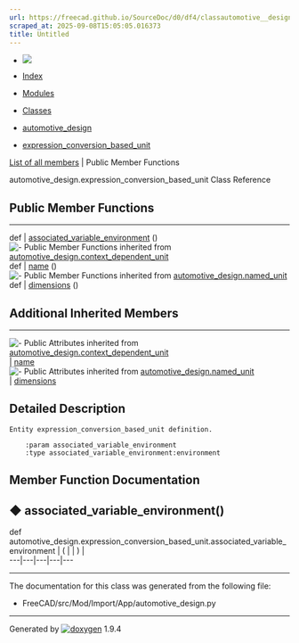 ```yaml
---
url: https://freecad.github.io/SourceDoc/d0/df4/classautomotive__design_1_1expression__conversion__based__unit.html
scraped_at: 2025-09-08T15:05:05.016373
title: Untitled
---
```


  * [ ![](https://www.freecad.org/svg/logo-freecad.svg) ](https://freecadweb.org "FreeCAD")
  * [Index](../../index.html "Index")
  * [Modules](../../modules.html "Modules list")
  * [Classes](../../annotated.html "Annotated list")

  * [automotive_design](../../d4/ddf/namespaceautomotive__design.html)
  * [expression_conversion_based_unit](../../d0/df4/classautomotive__design_1_1expression__conversion__based__unit.html)

[List of all members](../../dd/ded/classautomotive__design_1_1expression__conversion__based__unit-members.html) | Public Member Functions

automotive_design.expression_conversion_based_unit Class Reference

##  Public Member Functions  
  
---  
def | [associated_variable_environment](../../d0/df4/classautomotive__design_1_1expression__conversion__based__unit.html#a67def9fc94b9c70e299d21af30eabfc9) ()  
![-](../../closed.png) Public Member Functions inherited from
[automotive_design.context_dependent_unit](../../d2/d5f/classautomotive__design_1_1context__dependent__unit.html)  
def | [name](../../d2/d5f/classautomotive__design_1_1context__dependent__unit.html#a8e2762797dab1237fc87deda43a01e91) ()  
![-](../../closed.png) Public Member Functions inherited from
[automotive_design.named_unit](../../dc/d88/classautomotive__design_1_1named__unit.html)  
def | [dimensions](../../dc/d88/classautomotive__design_1_1named__unit.html#a40f731340272ea5a24e11edf955bb41c) ()  
  
##  Additional Inherited Members  
  
---  
![-](../../closed.png) Public Attributes inherited from
[automotive_design.context_dependent_unit](../../d2/d5f/classautomotive__design_1_1context__dependent__unit.html)  
|
[name](../../d2/d5f/classautomotive__design_1_1context__dependent__unit.html#abae81a116a4578219431e8f89afa68cf)  
![-](../../closed.png) Public Attributes inherited from
[automotive_design.named_unit](../../dc/d88/classautomotive__design_1_1named__unit.html)  
|
[dimensions](../../dc/d88/classautomotive__design_1_1named__unit.html#a9ae02e600639e046ec9d68ab196ea5ce)  
  
## Detailed Description

    
    
    Entity expression_conversion_based_unit definition.
    
        :param associated_variable_environment
        :type associated_variable_environment:environment

## Member Function Documentation

## ◆ associated_variable_environment()

def automotive_design.expression_conversion_based_unit.associated_variable_environment  | ( | | ) |   
---|---|---|---|---  
  
* * *

The documentation for this class was generated from the following file:

  * FreeCAD/src/Mod/Import/App/automotive_design.py

* * *

Generated by
[![doxygen](../../doxygen.svg)](https://www.doxygen.org/index.html) 1.9.4

